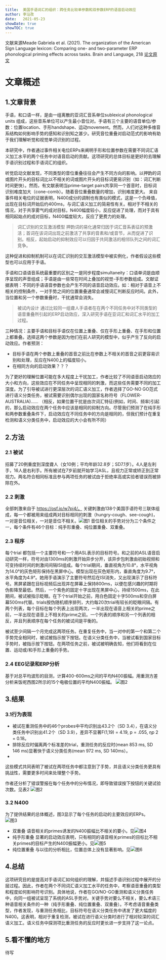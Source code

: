 ```yaml
---
title:  美国手语词汇的组织：跨任务比较单参数和双参数ERP的语音启动效应
author: 李沿孜
date:   2021-05-23
showDate: true 
showTOC: true
---
```

文献来源Meade Gabriela et al. (2021). The organization of the American Sign Language lexicon: Comparing one- and two-parameter ERP phonological priming effects across tasks. Brain and Language, 218
[论文原文](../Source_Files/2021-05-23-LYZ2.pdf)

# 文章概述
## 1.文章背景
手语，和口语一样，是由一组离散的亚词汇音系单位sublexical phonological units 组成，这些音系单位可以产生最小音位对。手语有三个主要的语音单位/参数：位置location、手形handshape、运动movement。然而，人们对这种多维音系结构如何影响手势的感知和识别知之甚少。研究音位重叠对启动范式的影响有助于我们理解听觉和视觉单词识别的过程。

本研究中，作者通过事件相关电位ERPs来阐明手形和位置参数在需要不同词汇语义加工水平的两个任务中对语音启动的贡献。这项研究的总体目标是更好的去理解手语识别过程和手语词汇的组织。

听觉启动文献发现，不同类型的音位重叠往往会产生不同方向的影响。以押韵的词或图片开头的目标词比以不相关的词或图片开头的目标词更易识别（如：词汇判断时间更快）。然而，有文献表明当prime-target pairs共享同一个首音时，目标词识别难度加大（cone-comb）。随着音位重叠数量的增加，识别难度更大。
来自事件相关电位的证据表明，N400成分的调制也有类似的模式，这是一个负峰值，出现在目标词开始后约400ms，与词汇语义加工的简易性有关。相对于不相关的情况，对于共享雾气的成对目标，N400幅度较小，反应促进了处理，而对于具有相同起始点的成对目标，N400幅度较大，反应了更费力的处理。
> 词汇识别的交互激活模型
押韵词的易化通常归因于词汇音系表征的预激活；首词在该词词出现之前激活了共享的音素和/或音节，从而促进了识别。相反，起始启动的抑制效应可以归因于共同激活的相邻队列之间的词汇竞争。

这种促进和抑制机制可以在词汇识别的交互激活模型中被实例化，作者假设这些模型也可以应用于手语。

手语和口语语音系统最重要的区别之一是同步程度simultaneity：口语单词是由顺序呈现的声音组成；手语是由一些常在时间上叠加的视觉-手形参数组成。文献证据表明：不同的手语语音参数也会产生不同的语音启动效应。如：相对于语音上不相关的控制条件，一对手势之间的位置重叠通常会减慢词汇判断反应时间。此外，当位置和另一个参数重叠时，干扰通常会消失。
> 被试内设计
通过比较同一组聋人手语者在在两个不同任务中对不同类型的语音重叠所引起的ERP启动效应，深入研究手语在亚词汇和词汇水平的加工过程。

三种情况：主要手语和目标手语仅在位置上重叠、仅在手形上重叠、在手形和位置上都重叠。选择这两个参数是因为他们在前人研究的模型中，似乎产生了反向的启动效应。作者预测：
- 目标手语在两个参数上重叠的首音之前比在参数上不相关的首音之前更容易识别和处理，反应在N400上的幅度较小。
- 在相同方向的启动效果？？？

为了更好的理解位置可能在多大程度上干扰加工，作者比较了不同语音启动效应的大小和方向，这些效应在不同任务中呈现相同的刺激，而这些任务需要不同的加工深度。为了引导被试进行更深层次的词汇语义加工，作者选择了GO-NO GO范式进行语义分类任务，被试需要识别偶尔出现的国家名称符号（FLOWER-AUSTRALIA)......
（相反，如果位置干扰是由次词汇特征(例如，时间、频率)引起的，那么启动效应在两个任务中应该是相同的抑制方向。尽管我们预测了在纯手形和两参数重叠条件下，启动效应在不同任务中的方向是相同的，但我们预计在重复检测和语义分类任务中，启动效应的大小会有所不同）

## 2.方法
### 2.1 被试
招募了20例重度到深度聋人（女10例；平均年龄32.8岁；SD7.1岁）。4人是左利手，16人是右利手。所有被试在7岁前就开始学习ASL，且视力正常或矫正到正常视力。两名符合相同标准且参与两项任务的被试由于拒绝率高或实验者错误而被排除在外。
### 2.2 刺激
全部刺激来自于 https://osf.io/w7pj4/。
关键刺激由138个美国手语符号三联体组成，每一个都被用来组成两对目标相同的刺激（hungry-cough、see-cough)，一对是音位相关，一对是音位不相关。![图1](../Supporting_Information/2021-05-23-LYZ2-Fig1.png) 
音位相关的手势对分为三个条件之一，每个条件有46个目标：纯手形重叠、纯位置重叠、双重叠。

### 2.3 程序
每个trial 都包括一个主要符号和一个用ASL表示的目标符号。和之前的ASL语音启动研究一样，符号对由1300ms的刺激开始异步分开，该异步包刺激由初始视频和可变持续时间的刺激间间隔ISI组成。每个trial期间，垂直视角为10.8°，水平视角为14.0°的灰色矩形保持在黑屏中心。模型出现在灰色矩形内，垂直角度为9.7°，水平角度为4.9°。她用手语演示了主要符号然后在ISI消失，又出现演示了目标符号。黑屏紧跟在目标视频后出现并在屏幕上保持800ms，以便在感兴趣的时期将伪影降至最低。然后，一个紫色的固定十字出现在黑屏中心，持续1500ms，在此期间，被试被指示眨眼。在下个trial开始之前，用白色固定十字500ms和空白屏幕500ms代替。trials按伪随机顺序排列，大约每20次trial有较长的眨眼间隔。有两个列表，每个目标在每个列表上出现两次，一半出现在语音上相关的prime之前，一半出现在语音上不相关的prime之前。一个列表的顺序和另一个列表的相反，并且列表顺序在每个任务的被试间是平衡的。

被试至少间隔一个月完成这两项任务。在重复任务中，当一对中的第一个和第二个手势完全相同时，被试被指示按下按钮。在语义分类任务中，当被试看到国家目标手势时，被指示按下按钮。在两项任务之前，被试被明确告知，他们将看到在位置、运动或/和手形上重叠的手势。
### 2.4 EEG记录和ERP分析
基于对总平均波形的目测，计算400-600ms之间的平均N400振幅。用重测方差分析来饭呢西图2所示的15个电极位置的平均N400振幅。
![图2](../Supporting_Information/2021-05-23-LYZ2-Fig2.png)

## 3.结果
### 3.1行为表现
- 被试在重测任务中的46个probes中平均识别出43.2个（SD 3.4），在语义分类任务中识别出41.2个（SD 3.9），差异不显著F(1,19) = 4.19, p = .055, ηp
2 = 0.18。
- 排除反应时偏离两个标准差的trial，重测任务的反应时(mean 853 ms, SD 146 ms)显著快于语义分类任务(mean 972 ms, SD 140ms）。
- 
这些模式共同表明了被试在两项任务中都注意到了手势，并且语义分类任务更具有挑战性，需要更多时间来处理整个手势。

作者还分析了错误警报在每个任务中的分布情况，即导致错误按下按钮的关键试验次数。见表2
![图2](../Supporting_Information/2021-05-23-LYZ2-Fig2.png)
### 3.2 N400
为了提供结果的总体概述，图3显示了每个任务的启动的主要效应的ERPs。
![图3](../Supporting_Information/2021-05-23-LYZ2-Fig3.png)
- 双重叠
语音相关的primes诱发的N400振幅比不相关的要小。见![图4](../Supporting_Information/2021-05-23-LYZ2-Fig4.png)
- 纯手形重叠
显著的启动效应表明，只有相同的语音相关primes的目标比不相关primes的目标产生的N400振幅更小。见![图5](../Supporting_Information/2021-05-23-LYZ2-Fig5.png)
- 纯位置重叠
与以往的分析相比，位置总体上没有显著影响。见![图6](../Supporting_Information/2021-05-23-LYZ2-Fig6.png)
## 4.总结
这项研究目的是提高对手语词汇如何组织的理解，并描述手语识别过程中展开的分层过程。因此，作者在两个不同词汇语义加工水平的任务中，考察语音重叠的类型和程度如何影响符号识别。具体地说，作者在GO/NO-GO重测和语义分类任务中，向同一组被试呈现了系统的ASL手势对。关键手势对要么不相关，要么术语三种语音相关条件的一种（纯手形重叠、纯位置重叠、双重叠）。不考虑语音重叠类型，作者发现，与重测任务相比，目标符号在语义分类任务中诱发了更大幅度的N400。这表明，相对于重复检测，被试在进行语义分类时进行了相对较深的词汇语义加工。语义任务中探测项比重测任务的反应时更长进一步支持了这一论点。

## 5.看不懂的地方
待写


